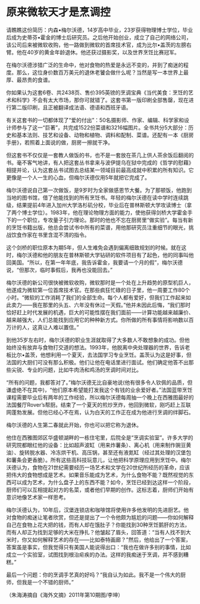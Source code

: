 # 原来微软天才是烹调控

请瞧瞧这份简历：内森•梅尔沃德，14岁高中毕业，23岁获得物理博士学位，毕业后成为史蒂芬•霍金的博士后研究员。之后他开始创业，成立了自己的网络公司，该公司后来被微软收购，他一路做到微软的首席技术官，成为比尔•盖茨的左膀右臂。他在40岁的黄金年龄退休。他还获过摄影奖，以及世界烹饪比赛冠军。 

在梅尔沃德涉猎广泛的生命中，他对食物的热爱是永远不变的，并到了痴迷的程度。那么，这位身价数百万美元的退休老饕会做什么呢？当然是写一本世界上最厚、最昂贵的食谱。 

你如果认为这套6卷、共2438页、售价395英镑的烹调宝典《当代美食：烹饪的艺术和科学》不会有太大市场，那你可就错了。这套书第一版印刷全部售罄，现在进行第二版印刷，且正被翻译成法语、德语和西班牙语。 

有关这套书的一切都体现了“爱的付出”：50名摄影师、作家、编辑、科学家和设计师参与了这一“巨著”，共完成1522份菜谱和3216幅图片。全书共分5大部分：历史和基本法则、技艺和设备、动物和植物、调料和配制、菜谱。还配有一本《厨房手册》，若照着上面说的做，厨房一擦就干净。 

但这套书不仅仅是一套教人做饭的书，也不是一套放在茶几上供人茶余饭后翻阅的书。毫不客气地讲，有人把这套丛书拿来与波伊提乌在狱中完成的《哲学的慰藉》相提并论，认为这套丛书试图去总结某一领域目前最高成就中积累的所有知识。它更像是一个人一生的心血，但梅尔沃德仅用5年就把它完成了。 

梅尔沃德说自己第一次做饭，是9岁时为全家做感恩节大餐。为了那顿饭，他跑到当地的图书馆，借了他能找到的所有烹饪书。年轻的梅尔沃德在读中学时连续跳级，结果提前4年进入加州大学洛杉矶分校，毕业后在普林斯顿大学攻读博士（拿了两个博士学位）。1983年，他在理论物理方面的能力，使他获得剑桥大学霍金手下的一个职位，专攻量子引力理论。那时的他也不忘在厨房里“做实验”。每当有新的烹饪书籍出版，他总会尝试书中所有的菜谱，用他那研究员注重细节的眼光，挑战饮食作家在书里含混不清的指令。 

这个剑桥的职位原本为期5年，但人生难免会遇到偏离细致规划的时候。就在这时，梅尔沃德和他的朋友在普林斯顿大学钻研的软件项目有了起色，他的同事叫他回美国。“所以，在第一年年底，我告诉霍金，我要请一个月的假”，梅尔沃德说，“但那次，临时事假后，我再也没能回去。” 

梅尔沃德的新公司很快被微软收购，微软那时是一个处在上升趋势的原型机巨人，他遂成为微软第一位首席技术官。在那些疯狂忙碌的日子里，他一周要工作80个小时。“微软的工作消耗了我们的全部生命。每个人都有爱好，但我们工作起来如此卖力——我在那里的头五、六年没有休过一天假。”他并未因此后悔，“我们那时恰好赶上时代发展的机遇，巨大的可能性摆在我们面前——计算功能越来越廉价、越来越强大，人们总能找到应用它的种种新方式。你所做的所有事情将影响数以百万计的人，这真让人难以置信。” 

到他35岁左右时，梅尔沃德的职业生涯就取得了大多数人不敢想象的成功。但他始终没有放弃与食物打交道的想法。1993年，他脱离中央处理器的世界，告诉老板比尔•盖茨，他想利用一个夏天，去法国学习专业烹饪。盖茨认为这是好事，但法国的大厨们可没有那么积极。他们让他在电话里进行面试。他们确定他答不出那些尖锐、专业的问题，比如牛肉汤和鸡汤的烹调时间对比。 

“所有的问题，我都答对了。”梅尔沃德无比自豪地说(他有很多令人钦佩的品质，但谦虚绝不在其中)，“他们原本希望能打发我这个有钱的业余爱好者。”法国蓝带烹饪课程需要毕业后有两年的工作经验，所以梅尔沃德每周抽一个晚上在西雅图最好的法国餐厅Rover’s帮厨。结束了一个夏天的煎炒烹炸，他回到微软，刚巧赶上互联网蓬勃发展。但他已经心不在焉，认为白天的工作正在成为他进行烹调的绊脚石。 

梅尔沃德的人生第二春就此开始，你也可以把它称为退休。 

他住在西雅图郊区华盛顿湖畔的一栋住宅里，后院全是“烹调实验室”。许多大学的研究院都眼红他的设备：比如超声波缸（用来炸薯条）、离心机（用来制作豌豆黄油）、旋转脱水器、冷冻烘干机、高压锅，甚至还有液氮缸（经过其处理的汉堡包和薯条会更香脆）。所有这些高科技玩意儿，让他把科学原理应用到烹饪中。梅尔沃德认为，食物在21世纪需要经历一场艺术和文学在20世纪所经历的革命，应该把伟大的食物想成是艺术。如果音乐能成为艺术，为什么食物不能？既然视觉的东西可以成为艺术，为什么盘子上的东西不能？如今，烹饪已经到达这样一个阶段，厨师们可以互相提起对方的名菜，或者他们早期的创作。这标志着，厨师们开始有意识地像艺术家一样思考。 

梅尔沃德认为，10年后，汉堡连锁店和咖啡馆将使用许多他发明的先进厨艺。他对食物的痴迷让笔者欣赏，但还是提出了一个令他颇为尴尬的问题——你如何解释自己在食物上花大把的钱，而有人却在饿肚子？你能找到30种烹饪鹅肝的方法，而有人却正为找到足够的大米在挣扎？他皱起了眉头，回答道：“当有人找不到大米时，你又如何解释艺术的存在——比如泰特画廊？”然后，他给出了一个答案，答案虽是事实，但我觉得只有美国人能说得出口：“我也在做许多别的事情，比如成立一个实验室，试图找到根治疟疾的办法。这样的我痴迷于烹调，并不感到糟糕。” 

最后一个问题：你的烹调手艺真的好吗？“我自认为如此。我不是一个伟大的厨师，但我是一个不错的厨师。” 

（朱海涛摘自《海外文摘》2011年第10期图/李坤）